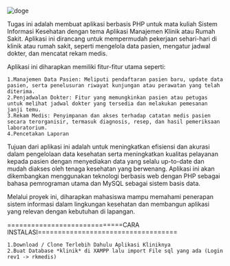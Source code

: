 ![doge](https://github.com/user-attachments/assets/caa92c18-a642-4c83-b7f0-204a58093142)

Tugas ini adalah membuat aplikasi berbasis PHP untuk mata kuliah Sistem Informasi Kesehatan dengan tema Aplikasi Manajemen Klinik atau Rumah Sakit.
Aplikasi ini dirancang untuk mempermudah pekerjaan sehari-hari di klinik atau rumah sakit, seperti mengelola data pasien, mengatur jadwal dokter, dan mencatat rekam medis.

Aplikasi ini diharapkan memiliki fitur-fitur utama seperti:

	1.Manajemen Data Pasien: Meliputi pendaftaran pasien baru, update data pasien, serta penelusuran riwayat kunjungan atau perawatan yang telah diterima.
	2.Penjadwalan Dokter: Fitur yang memungkinkan pasien atau petugas untuk melihat jadwal dokter yang tersedia dan melakukan pemesanan janji temu.
	3.Rekam Medis: Penyimpanan dan akses terhadap catatan medis pasien secara terorganisir, termasuk diagnosis, resep, dan hasil pemeriksaan laboratorium.
	4.Pencetakan Laporan

Tujuan dari aplikasi ini adalah untuk meningkatkan efisiensi dan akurasi dalam pengelolaan data kesehatan serta meningkatkan kualitas pelayanan kepada pasien dengan menyediakan data yang selalu up-to-date dan mudah diakses oleh tenaga kesehatan yang berwenang. 
Aplikasi ini akan dikembangkan menggunakan teknologi berbasis web dengan PHP sebagai bahasa pemrograman utama dan MySQL sebagai sistem basis data.

Melalui proyek ini, diharapkan mahasiswa mampu memahami penerapan sistem informasi dalam lingkungan kesehatan dan membangun aplikasi yang relevan dengan kebutuhan di lapangan.


=============================CARA INSTALASI===================================

	1.Download / Clone Terlebih Dahulu Aplikasi Kliniknya
	2.Buat Database *klinik* di XAMPP lalu import File sql yang ada (Login rev1 -> rkmedis)
